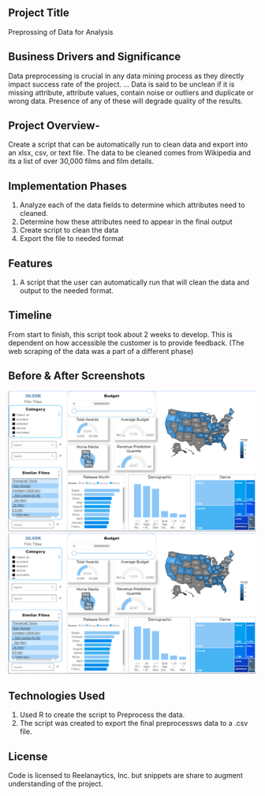 
## Project Title 
Preprossing of Data for Analysis

## Business Drivers and Significance
Data preprocessing is crucial in any data mining process as they directly impact success rate of the project. ... Data is said to be unclean if it is missing attribute, attribute values, contain noise or outliers and duplicate or wrong data. Presence of any of these will degrade quality of the results.

## Project Overview- 
Create a script that can be automatically run to clean data and export into an xlsx, csv, or text file. The data to be cleaned comes from Wikipedia and its a list of over 30,000 films and film details.
 
## Implementation Phases
1. Analyze each of the data fields to determine which attributes need to cleaned.
2. Determine how these attributes need to appear in the final output
2. Create script to clean the data
3. Export the file to needed format

## Features
1. A script that the user can automatically run that will clean the data and output to the needed format.

## Timeline
From start to finish, this script took about 2 weeks to develop. This is dependent on how accessible the customer is to provide feedback. (The web scraping of the data was a part of a different phase)

## Before & After Screenshots
![Alt text](/data_visualizations/movieAnalysis.PNG?raw=true "Before Data Preprocessing")
![Alt text](/data_visualizations/movieAnalysis.PNG?raw=true "After Data Preprocessing")

## Technologies Used
1. Used R to create the script to Preprocess the data.
2. The script was created to export the final preprocessws data to a .csv file.

## License
Code is licensed to Reelanaytics, Inc. but snippets are share to augment understanding of the project.


